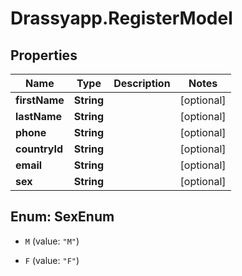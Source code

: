 # Drassyapp.RegisterModel

## Properties

Name | Type | Description | Notes
------------ | ------------- | ------------- | -------------
**firstName** | **String** |  | [optional] 
**lastName** | **String** |  | [optional] 
**phone** | **String** |  | [optional] 
**countryId** | **String** |  | [optional] 
**email** | **String** |  | [optional] 
**sex** | **String** |  | [optional] 



## Enum: SexEnum


* `M` (value: `"M"`)

* `F` (value: `"F"`)




